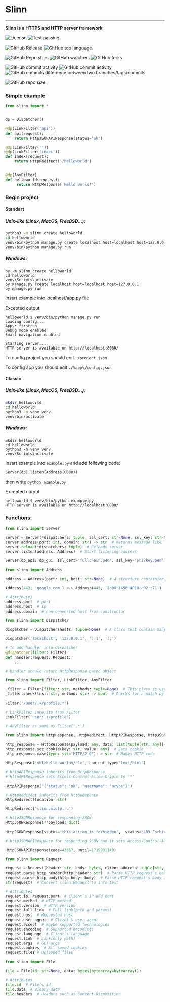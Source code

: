 # Slinn

---

**Slinn is a HTTPS and HTTP server framework**

![License](https://img.shields.io/github/license/mrybs/slinn)
![Test passing](https://img.shields.io/badge/works_on_my_server-2BD331)

![GitHub Release](https://img.shields.io/github/v/release/mrybs/slinn)
![GitHub top language](https://img.shields.io/github/languages/top/mrybs/slinn)

![GitHub Repo stars](https://img.shields.io/github/stars/mrybs/slinn)
![GitHub watchers](https://img.shields.io/github/watchers/mrybs/slinn)
![GitHub forks](https://img.shields.io/github/forks/mrybs/slinn)

![GitHub commit activity](https://img.shields.io/github/commit-activity/w/mrybs/slinn)
![GitHub commit activity](https://img.shields.io/github/commit-activity/t/mrybs/slinn)
![GitHub commits difference between two branches/tags/commits](https://img.shields.io/github/commits-difference/mrybs/slinn?base=master&head=snapshots&label=master%20and%20snapshots%20difference)

![GitHub repo size](https://img.shields.io/github/repo-size/mrybs/slinn)


### Simple example
```python
from slinn import *


dp = Dispatcher()

@dp(LinkFilter('api'))
def api(request):
    return HttpJSONAPIResponse(status='ok')

@dp(LinkFilter(''))
@dp(LinkFilter('index'))
def index(request):
    return HttpRedirect('/helloworld')


@dp(AnyFilter)
def helloworld(request):
     return HttpResponse('Hello world!')

```

### Begin project
#### Standart
##### Unix-like (Linux, MacOS, FreeBSD...):
```bash
python3 -m slinn create helloworld
cd helloworld
venv/bin/python manage.py create localhost host=localhost host=127.0.0.1
venv/bin/python manage.py run 
```

##### Windows:
```batch
py -m slinn create helloworld
cd helloworld
venv\Scripts\activate
py manage.py create localhost host=localhost host=127.0.0.1
py manage.py run 
```

Insert example into localhost/app.py file

Excepted output
```
helloworld $ venv/bin/python manage.py run
Loading config...
Apps: firstrun
Debug mode enabled
Smart navigation enabled

Starting server...
HTTP server is available on http://localhost:8080/
```

To config project you should edit `./project.json`

To config app you should edit `./%app%/config.json`

#### Classic
##### Unix-like (Linux, MacOS, FreeBSD...):
```bash 
mkdir helloworld 
cd helloworld
python3 -m venv venv
venv/bin/activate
```

##### Windows:
```batch
mkdir helloworld 
cd helloworld
python3 -m venv venv
venv\Scripts\activate
```

Insert example into `example.py` and add following code:
```
Server(dp).listen(Address(8080))
```
then write `python example.py`

Excepted output
```
helloworld $ venv/bin/python example.py
HTTP server is available on http://localhost:8080/
```

### Functions:
```python
from slinn import Server

server = Server(*dispatchers: tuple, ssl_cert: str=None, ssl_key: str=None, timeout: float=0.03, max_bytes_per_recieve: int=4096, max_bytes: int=4294967296)  # Main class to run a server
server.address(port: int, domain: str) -> str  # Returns message like 'HTTPS server is available on https://localhost:8080/'
server.reload(*dispatchers: tuple)  # Reloads server
server.listen(address: Address)  # Start listening address

Server(dp_api, dp_gui, ssl_cert='fullchain.pem', ssl_key='privkey.pem')
```

```python
from slinn import Address

address = Address(port: int, host: str=None)  # A structure containing a port and a host; converts dns-address to ip-address

Address(443, 'google.com') <-> Address(443, '2a00:1450:4010:c02::71')

# Attributes
address.port  # port
address.host  # ip
address.domain  # non-converted host from constructor
```

```python
from slinn import Dispatcher

dispatcher = Dispatcher(hosts: tuple=None)  # A class that contain many handlers

Dispatcher('localhost', '127.0.0.1', '::1', '::')

# To add handler into dispatcher
@dispatcher(filter: Filter)
def handler(request: Request):
    ...

# handler should return HttpResponse-based object
```

```python
from slinn import Filter, LinkFilter, AnyFilter

_filter = Filter(filter: str, methods: tuple=None)  # This class is used to choose match handler by link; uses regexp
_filter.check(text: str, method: str) -> bool  # Checks for a match by filter

Filter('/user/.+/profile.*')

# LinkFilter inherits from Filter
LinkFilter('user/.+/profile')

# AnyFilter as same as Filter('.*')
```

```python
from slinn import HttpResponse, HttpRedirect, HttpAPIResponse, HttpJSONResponse, HttpJSONAPIResponse

http_response = HttpResponse(payload: any, data: list[tuple[str, any]]=None, status: str='200 OK', content_type: str='text/plain')  # This class is used to convert some data to HTTP code
http_response.set_cookie(key: str, value: any)  # Sets cookie
http_response.make(type: str='HTTP/2.0') -> str  # Makes HTTP code

HttpResponse('<h1>Hello world</h1>', content_type='text/html')

# HttpAPIResponse inherits from HttpResponse
# HttpAPIResponse sets Access-Control-Allow-Origin to '*'

HttpAPIResponse('{"status": "ok", "username": "mrybs"}')

# HttpRedirect inherits from HttpResponse
HttpRedirect(location: str)

HttpRedirect('slinn.miotp.ru')

# HttpJSONResponse for responding JSON 
HttpJSONResponse(**payload: dict)

HttpJSONResponse(status='this action is forbidden', _status='403 Forbidden')

# HttpJSONAPIResponse for responding JSON and it sets Access-Control-Allow-Origin to '*'

HttpJSONAPIResponse(code=43657, until=1719931149)
```

```python
from slinn import Request

request = Request(header: str, body: bytes, client_address: tuple[str, int])  # This structure is used in the dispatcher`s handler
request.parse_http_header(http_header: str)  # Parse HTTP request`s header
request.parse_http_body(http_body: body)  # Parse HTTP request`s body if exists
str(request)  # Convert slinn.Request to info text

# Attributes
request.ip, request.port  # Client`s IP and port
request.method  # HTTP method
request.version  # HTTP version
request.full_link  # Full link(path and params)
request.host  # Requested host
request.user_agent  # Client`s user agent
request.accept  # maybe supported technologies
request.encoding  # Supported encodings
request.language  # Client`s language
request.link  # Link(only path)
request.args  # GET args
request.cookies  # All saved cookies
request.files # Uploaded files
```

```python
from slinn import File

file = File(id: str=None, data: bytes|bytearray=bytearray())

# Attributes
file.id  # File`s id 
file.data  # Binary data
file.headers  # Headers such as Content-Disposition
```

